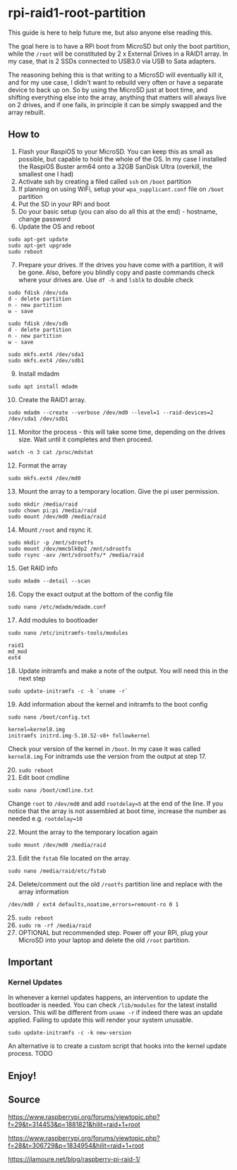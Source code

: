 # rpi-raid1-root-partition

This guide is here to help future me, but also anyone else reading this.

The goal here is to have a RPi boot from MicroSD but only the boot partition, while the `/root` will be constituted by 2 x External Drives in a RAID1 array. In my case, that is 2 SSDs connected to USB3.0 via USB to Sata adapters.

The reasoning behing this is that writing to a MicroSD will eventually kill it, and for my use case, I didn't want to rebuild very often or have a separate device to back up on. So by using the MicroSD just at boot time, and shifting everything else into the array, anything that matters will always live on 2 drives, and if one fails, in principle it can be simply swapped and the array rebuilt.

## How to

1. Flash your RaspiOS to your MicroSD. You can keep this as small as possible, but capable to hold the whole of the OS. In my case I installed the RaspiOS Buster arm64 onto a 32GB SanDisk Ultra (overkill, the smallest one I had)
2. Activate ssh by creating a filed called `ssh` on `/boot` partition
3. If planning on using WiFi, setup your `wpa_supplicant.conf` file on `/boot` partition
4. Put the SD in your RPi and boot
5. Do your basic setup (you can also do all this at the end) - hostname, change password
6. Update the OS and reboot
```
sudo apt-get update
sudo apt-get upgrade
sudo reboot
```
7. Prepare your drives. If the drives you have come with a partition, it will be gone. Also, before you blindly copy and paste commands check where your drives are. Use `df -h` and `lsblk` to double check
```
sudo fdisk /dev/sda
d - delete partition
n - new partition
w - save

sudo fdisk /dev/sdb
d - delete partition
n - new partition
w - save

sudo mkfs.ext4 /dev/sda1
sudo mkfs.ext4 /dev/sdb1
```
9. Install mdadm
```
sudo apt install mdadm
```
10. Create the RAID1 array.
```
sudo mdadm --create --verbose /dev/md0 --level=1 --raid-devices=2 /dev/sda1 /dev/sdb1
```
11. Monitor the process - this will take some time, depending on the drives size. Wait until it completes and then proceed.
```
watch -n 3 cat /proc/mdstat
```
12. Format the array
```
sudo mkfs.ext4 /dev/md0
```
13. Mount the array to a temporary location. Give the pi user permission.
```
sudo mkdir /media/raid
sudo chown pi:pi /media/raid
sudo mount /dev/md0 /media/raid
```
14. Mount `/root` and rsync it.
```
sudo mkdir -p /mnt/sdrootfs
sudo mount /dev/mmcblk0p2 /mnt/sdrootfs
sudo rsync -axv /mnt/sdrootfs/* /media/raid
```
15. Get RAID info
```
sudo mdadm --detail --scan
```
16. Copy the exact output at the bottom of the config file
```
sudo nano /etc/mdadm/mdadm.conf
```
17. Add modules to bootloader 
```
sudo nano /etc/initramfs-tools/modules
```
```
raid1
md_mod
ext4
```
18. Update initramfs and make a note of the output. You will need this in the next step
```
sudo update-initramfs -c -k `uname -r`
```
19. Add information about the kernel and initramfs to the boot config
```
sudo nano /boot/config.txt
```
```
kernel=kernel8.img
initramfs initrd.img-5.10.52-v8+ followkernel
```
Check your version of the kernel in `/boot`. In my case it was called `kernel8.img`
For initramds use the version from the output at step 17.

20. `sudo reboot`
21. Edit boot cmdline
```
sudo nano /boot/cmdline.txt
```
Change `root` to `/dev/md0` and add `rootdelay=5` at the end of the line. If you notice that the array is not assembled at boot time, increase the number as needed e.g. `rootdelay=10`

22. Mount the array to the temporary location again
```
sudo mount /dev/md0 /media/raid
```
23. Edit the `fstab` file located on the array.
```
sudo nano /media/raid/etc/fstab
```
24. Delete/comment out the old `/rootfs` partition line and replace with the array information
```
/dev/md0 / ext4 defaults,noatime,errors=remount-ro 0 1
```
25. `sudo reboot`
26. `sudo rm -rf /media/raid`
27. OPTIONAL but recommended step. Power off your RPi, plug your MicroSD into your laptop and delete the old `/root` partition.

## Important
### Kernel Updates
In whenever a kernel updates happens, an intervention to update the bootloader is needed. You can check `/lib/modules` for the latest installd version. This will be different from `uname -r` if indeed there was an update applied. Failing to update this will render your system unusable.
```
sudo update-initramfs -c -k new-version
```

An alternative is to create a custom script that hooks into the kernel update process. TODO

## Enjoy!

## Source
https://www.raspberrypi.org/forums/viewtopic.php?f=29&t=314453&p=1881821&hilit=raid+1+root

https://www.raspberrypi.org/forums/viewtopic.php?f=28&t=306729&p=1834954&hilit=raid+1+root

https://jlamoure.net/blog/raspberry-pi-raid-1/
